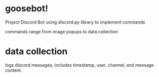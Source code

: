# goosebot!

<p>Project Discord Bot using discord.py library to implement commands </p>
commands range from image popups to data collection

# data collection
logs discord messages, includes timestamp, user, channel, and message content.
